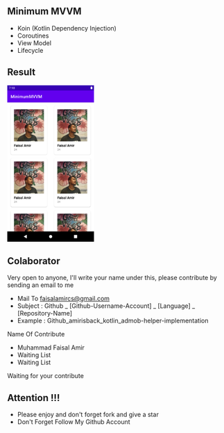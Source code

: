 ## Minimum MVVM
- Koin (Kotlin Dependency Injection)
- Coroutines
- View Model
- Lifecycle

## Result
<img width="200px" height="360px" src="https://raw.githubusercontent.com/amirisback/minimum-MVVM/master/docs/image/ss.png">

## Colaborator
Very open to anyone, I'll write your name under this, please contribute by sending an email to me

- Mail To faisalamircs@gmail.com
- Subject : Github _ [Github-Username-Account] _ [Language] _ [Repository-Name]
- Example : Github_amirisback_kotlin_admob-helper-implementation

Name Of Contribute
- Muhammad Faisal Amir
- Waiting List
- Waiting List

Waiting for your contribute

## Attention !!!
- Please enjoy and don't forget fork and give a star
- Don't Forget Follow My Github Account